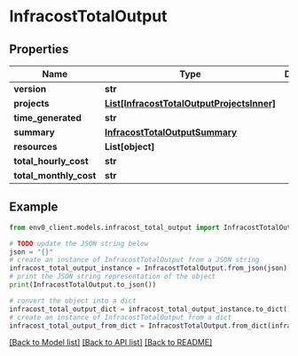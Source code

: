 # InfracostTotalOutput


## Properties

Name | Type | Description | Notes
------------ | ------------- | ------------- | -------------
**version** | **str** |  | [optional] 
**projects** | [**List[InfracostTotalOutputProjectsInner]**](InfracostTotalOutputProjectsInner.md) |  | [optional] 
**time_generated** | **str** |  | [optional] 
**summary** | [**InfracostTotalOutputSummary**](InfracostTotalOutputSummary.md) |  | [optional] 
**resources** | **List[object]** |  | [optional] 
**total_hourly_cost** | **str** |  | [optional] 
**total_monthly_cost** | **str** |  | [optional] 

## Example

```python
from env0_client.models.infracost_total_output import InfracostTotalOutput

# TODO update the JSON string below
json = "{}"
# create an instance of InfracostTotalOutput from a JSON string
infracost_total_output_instance = InfracostTotalOutput.from_json(json)
# print the JSON string representation of the object
print(InfracostTotalOutput.to_json())

# convert the object into a dict
infracost_total_output_dict = infracost_total_output_instance.to_dict()
# create an instance of InfracostTotalOutput from a dict
infracost_total_output_from_dict = InfracostTotalOutput.from_dict(infracost_total_output_dict)
```
[[Back to Model list]](../README.md#documentation-for-models) [[Back to API list]](../README.md#documentation-for-api-endpoints) [[Back to README]](../README.md)


